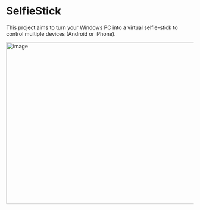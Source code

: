 # SelfieStick
This project aims to turn your Windows PC into a virtual selfie-stick to control multiple devices (Android or iPhone).

<img width="524" height="434" alt="image" src="https://github.com/user-attachments/assets/4257af4d-48d6-40e2-9092-83aba0deaf34" />

